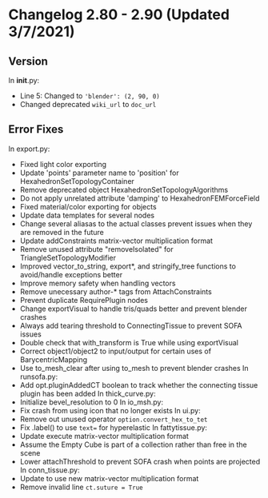 # Changelog 2.80 - 2.90 (Updated 3/7/2021)

## Version

In **init**.py:

- Line 5: Changed to `'blender': (2, 90, 0)`
- Changed deprecated `wiki_url` to `doc_url`

## Error Fixes

In export.py:

- Fixed light color exporting
- Update 'points' parameter name to 'position' for HexahedronSetTopologyContainer
- Remove deprecated object HexahedronSetTopologyAlgorithms
- Do not apply unrelated attribute 'damping' to HexahedronFEMForceField
- Fixed material/color exporting for objects
- Update data templates for several nodes
- Change several aliasas to the actual classes prevent issues when they are removed in the future
- Update addConstraints matrix-vector multiplication format
- Remove unused attribute "removeIsolated" for TriangleSetTopologyModifier
- Improved vector_to_string, export\*, and stringify_tree functions to avoid/handle exceptions better
- Improve memory safety when handling vectors
- Remove unecessary author-\* tags from AttachConstraints
- Prevent duplicate RequirePlugin nodes
- Change exportVisual to handle tris/quads better and prevent blender crashes
- Always add tearing threshold to ConnectingTissue to prevent SOFA issues
- Double check that with_transform is True while using exportVisual
- Correct object1/object2 to input/output for certain uses of BarycentricMapping
- Use to_mesh_clear after using to_mesh to prevent blender crashes
  In runsofa.py:
- Add opt.pluginAddedCT boolean to track whether the connecting tissue plugin has been added
  In thick_curve.py:
- Initialize bevel_resolution to 0
  In io_msh.py:
- Fix crash from using icon that no longer exists
  In ui.py:
- Remove out unused operator `option.convert_hex_to_tet`
- Fix .label() to use `text=` for hyperelastic
  In fattytissue.py:
- Update execute matrix-vector multiplication format
- Assume the Empty Cube is part of a collection rather than free in the scene
- Lower attachThreshold to prevent SOFA crash when points are projected
  In conn_tissue.py:
- Update to use new matrix-vector multiplication format
- Remove invalid line `ct.suture = True`
